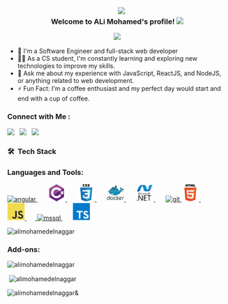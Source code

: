 
<img width="250" align="right" src="https://c.tenor.com/_DOBjnGspYAAAAAM/code-coding.gif">

<h3 align="center">
  Welcome to ALi Mohamed's profile!
  <img src="https://media.giphy.com/media/hvRJCLFzcasrR4ia7z/giphy.gif" width="28">
</h3>

<!-- Typing SVG by DenverCoder1 - https://github.com/DenverCoder1/readme-typing-svg -->
<p align="center">
  <a href="https://github.com/DenverCoder1/readme-typing-svg"><img src="https://readme-typing-svg.herokuapp.com/?lines=Full-Stack%20Web%20Developer;Always%20learning%20new%20things;&font=Fira%20Code&center=true&width=440&height=45&color=f75c7e&vCenter=true&size=22"></a>
</p> 

- 🏢 I'm a Software Engineer and full-stack web developer
- 👨‍💻 As a CS student, I'm constantly learning and exploring new technologies to improve my skills.
- 💬 Ask me about my experience with JavaScript, ReactJS, and NodeJS, or anything related to web development.
- ⚡ Fun Fact: I'm a coffee enthusiast and my perfect day would start and end with a cup of coffee.

### Connect with Me :

<a href="https://www.linkedin.com/in/ali-mohamed-47983922a/" target="_blank"><img src="https://img.shields.io/badge/-Ali%20Mohamed-0077B5?style=for-the-badge&logo=Linkedin&style=flat-square&logoColor=white"/></a> &nbsp;
<a href="https://t.me/alimohamedelnaggar" target="_blank"><img src="https://img.shields.io/badge/-Ali%20Mohamed-0077B5?style=for-the-badge&logo=Telegram&style=flat&logoColor=wight"/></a> &nbsp;
<a href="https://www.facebook.com/profile.php?id=100010735111198" target="_blank"><img src="https://img.shields.io/badge/-Ali%20Mohamed-0077B5?style=for-the-badge&logo=facebook&style=flat-square&logoColor=white"/></a> 
### 🛠 &nbsp;Tech Stack

<h3 align="left">Languages and Tools:</h3>
<p align="left"> <a href="https://angular.io" target="_blank" rel="noreferrer"> <img src="https://angular.io/assets/images/logos/angular/angular.svg" alt="angular" width="40" height="40"/> </a> &nbsp; &nbsp; &nbsp;
  <a href="https://www.w3schools.com/cs/" target="_blank" rel="noreferrer"> <img src="https://raw.githubusercontent.com/devicons/devicon/master/icons/csharp/csharp-original.svg" alt="csharp" width="40" height="40"/> </a> &nbsp; &nbsp; &nbsp; <a href="https://www.w3schools.com/css/" target="_blank" rel="noreferrer"> <img src="https://raw.githubusercontent.com/devicons/devicon/master/icons/css3/css3-original-wordmark.svg" alt="css3" width="40" height="40"/> </a> &nbsp; &nbsp; &nbsp; <a href="https://www.docker.com/" target="_blank" rel="noreferrer"> <img src="https://raw.githubusercontent.com/devicons/devicon/master/icons/docker/docker-original-wordmark.svg" alt="docker" width="40" height="40"/> </a> &nbsp; &nbsp; &nbsp; <a href="https://dotnet.microsoft.com/" target="_blank" rel="noreferrer"> <img src="https://raw.githubusercontent.com/devicons/devicon/master/icons/dot-net/dot-net-original-wordmark.svg" alt="dotnet" width="40" height="40"/> </a> &nbsp; &nbsp; &nbsp; <a href="https://git-scm.com/" target="_blank" rel="noreferrer"> <img src="https://www.vectorlogo.zone/logos/git-scm/git-scm-icon.svg" alt="git" width="40" height="40"/> </a> <a href="https://www.w3.org/html/" target="_blank" rel="noreferrer"> <img src="https://raw.githubusercontent.com/devicons/devicon/master/icons/html5/html5-original-wordmark.svg" alt="html5" width="40" height="40"/> </a> &nbsp; &nbsp; &nbsp; <a href="https://developer.mozilla.org/en-US/docs/Web/JavaScript" target="_blank" rel="noreferrer"> <img src="https://raw.githubusercontent.com/devicons/devicon/master/icons/javascript/javascript-original.svg" alt="javascript" width="40" height="40"/> </a>  &nbsp; &nbsp; &nbsp;<a href="https://www.microsoft.com/en-us/sql-server" target="_blank" rel="noreferrer"> <img src="https://www.svgrepo.com/show/303229/microsoft-sql-server-logo.svg" alt="mssql" width="40" height="40"/> </a> &nbsp; &nbsp; &nbsp; <a href="https://www.typescriptlang.org/" target="_blank" rel="noreferrer"> <img src="https://raw.githubusercontent.com/devicons/devicon/master/icons/typescript/typescript-original.svg" alt="typescript" width="40" height="40"/> </a> </p>





<p align="left"> <img src="https://komarev.com/ghpvc/?username=alimohamedelnaggar&label=Profile%20views&color=0e75b6&style=flat" alt="alimohamedelnaggar" /> </p>

<h3 align="left">Add-ons:</h3>
<p align="left">
</p>

<p><img align="left" src="https://github-readme-stats.vercel.app/api/top-langs?username=alimohamedelnaggar&show_icons=true&locale=en&layout=compact" alt="alimohamedelnaggar" /></p> &nbsp;      
<p>&nbsp;<img align="center" src="https://github-readme-stats.vercel.app/api?username=alimohamedelnaggar&show_icons=true&locale=en" alt="alimohamedelnaggar" /></p>

<p><img align="center" src="https://github-readme-streak-stats.herokuapp.com/?user=alimohamedelnaggar&" alt="alimohamedelnaggar&" color="black"/></p>





